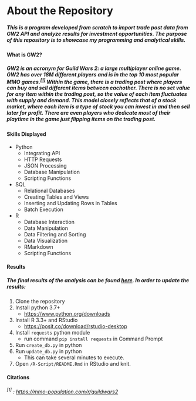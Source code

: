 # About the Repository
##### This is a program developed from scratch to import trade post data from GW2 API and analyze results for investment opportunities. The purpose of this repository is to showcase my programming and analytical skills.

#### What is GW2?
##### GW2 is an acronym for Guild Wars 2: a large multiplayer online game. GW2 has over 18M different players and is in the top 10 most popular MMO games.<sup>[\[1\]](https://mmo-population.com/r/guildwars2)</sup> Within the game, there is a trading post where players can buy and sell different items between eachother. There is no set value for any item within the trading post, so the value of each item fluctuates with supply and demand. This model closely reflects that of a stock market, where each item is a type of stock you can invest in and then sell later for profit. There are even players who dedicate most of their playtime in the game just flipping items on the trading post. 

#### Skills Displayed
- Python
    - Integrating API
    - HTTP Requests
    - JSON Processing
    - Database Manipulation
    - Scripting Functions
- SQL
    - Relational Databases
    - Creating Tables and Views
    - Inserting and Updating Rows in Tables
    - Batch Execution
- R
    - Database Interaction
    - Data Manipulation
    - Data Filtering and Sorting
    - Data Visualization
    - RMarkdown
    - Scripting Functions


#### Results
##### The final results of the analysis can be found [here](/R-Script/README.md). In order to update the results: 
1. Clone the repository
2. Install python 3.7+
    - <https://www.python.org/downloads>
3. Install R 3.3+ and RStudio
    - <https://posit.co/download/rstudio-desktop>
4. Install `requests` python module
    - run command `pip install requests` in Command Prompt
6. Run `create_db.py` in python
7. Run `update_db.py` in python
   - This can take several minutes to execute.
8. Open `/R-Script/README.Rmd` in RStudio and knit.


#### Citations
###### <sup>[1]</sup> : <https://mmo-population.com/r/guildwars2>
